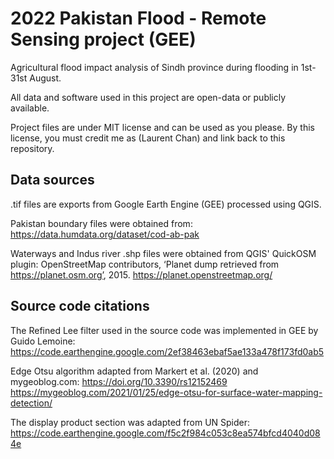 # 2022 Pakistan Flood - Remote Sensing project (GEE)
Agricultural flood impact analysis of Sindh province during flooding in 1st-31st August.

All data and software used in this project are open-data or publicly available.

Project files are under MIT license and can be used as you please.
By this license, you must credit me as (Laurent Chan) and link back to this repository.

## Data sources
.tif files are exports from Google Earth Engine (GEE) processed using QGIS.

Pakistan boundary files were obtained from:
https://data.humdata.org/dataset/cod-ab-pak

Waterways and Indus river .shp files were obtained from QGIS' QuickOSM plugin:
OpenStreetMap contributors, ‘Planet dump retrieved from https://planet.osm.org’, 2015. https://planet.openstreetmap.org/

## Source code citations
The Refined Lee filter used in the source code was implemented in GEE by Guido Lemoine:
https://code.earthengine.google.com/2ef38463ebaf5ae133a478f173fd0ab5

Edge Otsu algorithm adapted from Markert et al. (2020) and mygeoblog.com:
https://doi.org/10.3390/rs12152469
https://mygeoblog.com/2021/01/25/edge-otsu-for-surface-water-mapping-detection/

The display product section was adapted from UN Spider:
https://code.earthengine.google.com/f5c2f984c053c8ea574bfcd4040d084e
